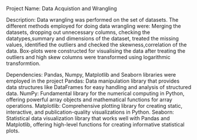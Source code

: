 Project Name: Data Acquistion and Wrangling

Description: Data wrangling was performed on the set of datasets. The different methods employed for doing data wrangling were: Merging the datasets, dropping out unnecessary columns, checking the datatypes,summary and dimensions of the dataset, treated the missing values, identified the outliers and checked the skewness,correlation of the data. Box-plots were constructed for visualising the data after treating the outliers and high skew columns were transformed using logarithmic transformtion.

Dependencies: Pandas, Numpy, Matplotlib and Seaborn libraries were employed in the project
Pandas: Data manipulation library that provides data structures like DataFrames for easy handling and analysis of structured data.
NumPy: Fundamental library for the numerical computing in Python, offering powerful array objects and mathematical functions for array operations.
Matplotlib: Comprehensive plotting library for creating static, interactive, and publication-quality visualizations in Python.
Seaborn: Statistical data visualization library that works well with Pandas and Matplotlib, offering high-level functions for creating informative statistical plots.
